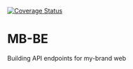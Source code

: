 [![Coverage Status](https://coveralls.io/repos/github/MnorbertVii/MB-BE/badge.svg?branch=main)](https://coveralls.io/github/MnorbertVii/MB-BE?branch=main)


# MB-BE
Building API endpoints for my-brand web

